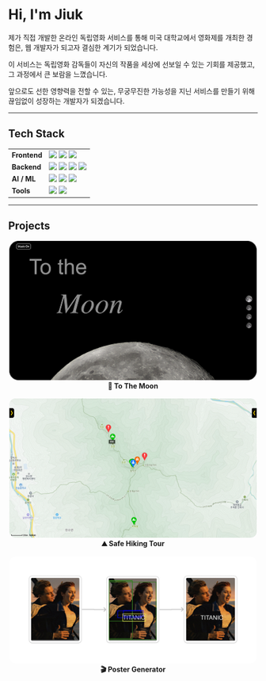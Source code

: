 # Hi, I'm Jiuk

제가 직접 개발한 온라인 독립영화 서비스를 통해 미국 대학교에서 영화제를 개최한 경험은, 웹 개발자가 되고자 결심한 계기가 되었습니다.

이 서비스는 독립영화 감독들이 자신의 작품을 세상에 선보일 수 있는 기회를 제공했고, 그 과정에서 큰 보람을 느꼈습니다.

앞으로도 선한 영향력을 전할 수 있는, 무궁무진한 가능성을 지닌 서비스를 만들기 위해 끊임없이 성장하는 개발자가 되겠습니다.

---

## Tech Stack

<table>
  <tr>
    <td><strong>Frontend</strong></td>
    <td>
      <img src="https://img.shields.io/badge/React-61DAFB?style=flat&logo=react&logoColor=white"/>
      <img src="https://img.shields.io/badge/Next.js-000000?style=flat&logo=next.js&logoColor=white"/>
      <img src="https://img.shields.io/badge/TypeScript-3178C6?style=flat&logo=typescript&logoColor=white"/>
    </td>
  </tr>
  <tr>
    <td><strong>Backend</strong></td>
    <td>
      <img src="https://img.shields.io/badge/Node.js-339933?style=flat&logo=node.js&logoColor=white"/>
      <img src="https://img.shields.io/badge/Express-000000?style=flat&logo=express&logoColor=white"/>
      <img src="https://img.shields.io/badge/AWS-232F3E?style=flat&logo=amazonaws&logoColor=white"/>
      <img src="https://img.shields.io/badge/GCP-4285F4?style=flat&logo=googlecloud&logoColor=white"/>
    </td>
  </tr>
  <tr>
    <td><strong>AI / ML</strong></td>
    <td>
      <img src="https://img.shields.io/badge/Python-3776AB?style=flat&logo=python&logoColor=white"/>
      <img src="https://img.shields.io/badge/TensorFlow-FF6F00?style=flat&logo=tensorflow&logoColor=white"/>
      <img src="https://img.shields.io/badge/OpenCV-5C3EE8?style=flat&logo=opencv&logoColor=white"/>
    </td>
  </tr>
  <tr>
    <td><strong>Tools</strong></td>
    <td>
      <img src="https://img.shields.io/badge/GitHub-181717?style=flat&logo=github&logoColor=white"/>
      <img src="https://img.shields.io/badge/Figma-F24E1E?style=flat&logo=figma&logoColor=white"/>
    </td>
  </tr>
</table>


---

## Projects

<div align="center">
  <div>
    <a href="https://github.com/moonjiuk/to-the-moon" target="_blank">
      <img src="./images/to-the-moon.png" width="500" style="border-radius: 12px;" />
    </a><br/>
    <strong>🌙 To The Moon</strong>
  </div>
  
  <br/>

  <div>
    <a href="https://github.com/moonjiuk/safe-hiking-tour" target="_blank">
      <img src="./images/safe-hiking-tour.png" width="500" style="border-radius: 12px;" />
    </a><br/>
    <strong>⛰️ Safe Hiking Tour</strong> 
  </div>
  
  <br/>

  <div>
    <a href="https://github.com/moonjiuk/poster-generator" target="_blank">
      <img src="./images/poster-generator.png" width="500" style="border-radius: 12px;" />
    </a><br/>
    <strong>🎬 Poster Generator</strong> 
  </div>
</div>


